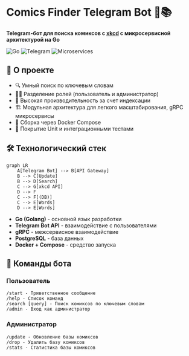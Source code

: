 # Comics Finder Telegram Bot 🤖📚

**Telegram-бот для поиска комиксов с [xkcd](https://xkcd.com) с микросервисной архитектурой на Go**

![Go](https://img.shields.io/badge/Go-00ADD8?style=for-the-badge&logo=go&logoColor=white)
![Telegram](https://img.shields.io/badge/Telegram-2CA5E0?style=for-the-badge&logo=telegram&logoColor=white)
![Microservices](https://img.shields.io/badge/Microservices-Architecture-6DA55F?style=for-the-badge)

## 🌟 О проекте

- 🔍 Умный поиск по ключевым словам
- 👩‍💼 Разделение ролей (пользователь и администратор)
- 🚀 Высокая производительность за счет индексации
- 🏗 Модульная архитектура для легкого масштабирования, gRPC микросервисы
- 🐳 Сборка через Docker Compose
- 🧪 Покрытие Unit и интеграционными тестами

## 🛠 Технологический стек

```mermaid
graph LR
    A[Telegram Bot] --> B[API Gateway]
    B --> C[Update]
    B --> D[Search]
    C --> G[xkcd API]
    D --> F
    C --> F[(DB)]
    C --> E[Words]
    D --> E[Words]
```
- **Go (Golang)** - основной язык разработки
- **Telegram Bot API** - взаимодействие с пользователями
- **gRPC** - межсервисное взаимодействие
- **PostgreSQL** - база данных
- **Docker + Compose** - средство запуска

## 👾 Команды бота
### Пользователь
```
/start - Приветственное сообщение
/help - Список команд
/search [query] - Поиск комиксов по ключевым словам
/admin - Вход как администратор
```
### Администратор
```
/update - Обновление базы комиксов
/drop - Удалить базу комиксов
/stats - Статистика базы комиксов
```
